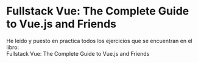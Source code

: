 # Fullstack Vue: The Complete Guide to Vue.js and Friends
He leído y puesto en practica todos los ejercicios que se encuentran en el libro:  
Fullstack Vue: The Complete Guide to Vue.js and Friends
